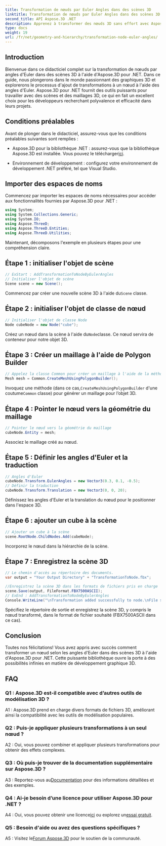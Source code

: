 ```yaml
---
title: Transformation de nœuds par Euler Angles dans des scènes 3D
linktitle: Transformation de nœuds par Euler Angles dans des scènes 3D
second_title: API Aspose.3D .NET
description: Apprenez à transformer des nœuds 3D sans effort avec Aspose.3D pour .NET. Suivez notre guide étape par étape pour obtenir des résultats époustouflants dans vos projets.
type: docs
weight: 19
url: /fr/net/geometry-and-hierarchy/transformation-node-euler-angles/
---
```

## Introduction

Bienvenue dans ce didacticiel complet sur la transformation de nœuds par angles d'Euler dans des scènes 3D à l'aide d'Aspose.3D pour .NET. Dans ce guide, nous plongerons dans le monde passionnant des graphiques 3D et explorerons le processus d'ajout de transformations à un nœud à l'aide des angles d'Euler. Aspose.3D pour .NET fournit des outils puissants pour travailler avec des scènes et des maillages 3D, ce qui en fait un excellent choix pour les développeurs recherchant polyvalence et efficacité dans leurs projets.

## Conditions préalables

Avant de plonger dans le didacticiel, assurez-vous que les conditions préalables suivantes sont remplies :

-  Aspose.3D pour la bibliothèque .NET : assurez-vous que la bibliothèque Aspose.3D est installée. Vous pouvez le télécharger[ici](https://releases.aspose.com/3d/net/).

- Environnement de développement : configurez votre environnement de développement .NET préféré, tel que Visual Studio.

## Importer des espaces de noms

Commencez par importer les espaces de noms nécessaires pour accéder aux fonctionnalités fournies par Aspose.3D pour .NET :

```csharp
using System;
using System.Collections.Generic;
using System.IO;
using Aspose.ThreeD;
using Aspose.ThreeD.Entities;
using Aspose.ThreeD.Utilities;
```

Maintenant, décomposons l'exemple en plusieurs étapes pour une compréhension claire.

## Étape 1 : initialiser l'objet de scène

```csharp
// ExStart : AddTransformationToNodeByEulerAngles
// Initialiser l'objet de scène
Scene scene = new Scene();
```

 Commencez par créer une nouvelle scène 3D à l'aide du`Scene` classe.

## Étape 2 : initialiser l'objet de classe de nœud

```csharp
// Initialiser l'objet de classe Node
Node cubeNode = new Node("cube");
```

 Créez un nœud dans la scène à l'aide du`Node`classe. Ce nœud servira de conteneur pour notre objet 3D.

## Étape 3 : Créer un maillage à l'aide de Polygon Builder

```csharp
// Appelez la classe Common pour créer un maillage à l'aide de la méthode de création de polygones pour définir l'instance de maillage
Mesh mesh = Common.CreateMeshUsingPolygonBuilder(); 
```

 Invoquez une méthode (dans ce cas,`CreateMeshUsingPolygonBuilder` d'une coutume`Common` classe) pour générer un maillage pour l’objet 3D.

## Étape 4 : Pointer le nœud vers la géométrie du maillage

```csharp
// Pointer le nœud vers la géométrie du maillage
cubeNode.Entity = mesh;
```

Associez le maillage créé au nœud.

## Étape 5 : Définir les angles d'Euler et la traduction

```csharp
// Angles d'Euler
cubeNode.Transform.EulerAngles = new Vector3(0.3, 0.1, -0.5);            
// Définir la traduction
cubeNode.Transform.Translation = new Vector3(0, 0, 20);
```

Définissez les angles d'Euler et la translation du nœud pour le positionner dans l'espace 3D.

## Étape 6 : ajouter un cube à la scène

```csharp
// Ajouter un cube à la scène
scene.RootNode.ChildNodes.Add(cubeNode);
```

Incorporez le nœud dans la hiérarchie de la scène.

## Étape 7 : Enregistrez la scène 3D

```csharp
// Le chemin d'accès au répertoire des documents.
var output = "Your Output Directory" + "TransformationToNode.fbx";

//Enregistrez la scène 3D dans les formats de fichiers pris en charge
scene.Save(output, FileFormat.FBX7500ASCII);
// ExEnd : AddTransformationToNodeByEulerAngles
Console.WriteLine("\nTransformation added successfully to node.\nFile saved at " + output);
```

Spécifiez le répertoire de sortie et enregistrez la scène 3D, y compris le nœud transformé, dans le format de fichier souhaité (FBX7500ASCII dans ce cas).

## Conclusion

Toutes nos félicitations! Vous avez appris avec succès comment transformer un nœud selon les angles d'Euler dans des scènes 3D à l'aide d'Aspose.3D pour .NET. Cette puissante bibliothèque ouvre la porte à des possibilités infinies en matière de développement graphique 3D.

## FAQ

### Q1 : Aspose.3D est-il compatible avec d’autres outils de modélisation 3D ?

A1 : Aspose.3D prend en charge divers formats de fichiers 3D, améliorant ainsi la compatibilité avec les outils de modélisation populaires.

### Q2 : Puis-je appliquer plusieurs transformations à un seul nœud ?

A2 : Oui, vous pouvez combiner et appliquer plusieurs transformations pour obtenir des effets complexes.

### Q3 : Où puis-je trouver de la documentation supplémentaire sur Aspose.3D ?

 A3 : Reportez-vous au[Documentation](https://reference.aspose.com/3d/net/) pour des informations détaillées et des exemples.

### Q4 : Ai-je besoin d’une licence pour utiliser Aspose.3D pour .NET ?

 A4 : Oui, vous pouvez obtenir une licence[ici](https://purchase.aspose.com/buy) ou explorez un[essai gratuit](https://releases.aspose.com/).

### Q5 : Besoin d'aide ou avez des questions spécifiques ?

A5 : Visitez le[Forum Aspose.3D](https://forum.aspose.com/c/3d/18) pour le soutien de la communauté.